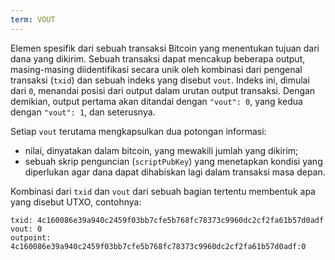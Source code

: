 ```yaml
---
term: VOUT
---
```


Elemen spesifik dari sebuah transaksi Bitcoin yang menentukan tujuan dari dana yang dikirim. Sebuah transaksi dapat mencakup beberapa output, masing-masing diidentifikasi secara unik oleh kombinasi dari pengenal transaksi (`txid`) dan sebuah indeks yang disebut `vout`. Indeks ini, dimulai dari `0`, menandai posisi dari output dalam urutan output transaksi. Dengan demikian, output pertama akan ditandai dengan `"vout": 0`, yang kedua dengan `"vout": 1`, dan seterusnya.

Setiap `vout` terutama mengkapsulkan dua potongan informasi:
* nilai, dinyatakan dalam bitcoin, yang mewakili jumlah yang dikirim;
* sebuah skrip penguncian (`scriptPubKey`) yang menetapkan kondisi yang diperlukan agar dana dapat dihabiskan lagi dalam transaksi masa depan.

Kombinasi dari `txid` dan `vout` dari sebuah bagian tertentu membentuk apa yang disebut UTXO, contohnya:

```text
txid: 4c160086e39a940c2459f03bb7cfe5b768fc78373c9960dc2cf2fa61b57d0adf
vout: 0
outpoint: 4c160086e39a940c2459f03bb7cfe5b768fc78373c9960dc2cf2fa61b57d0adf:0
```